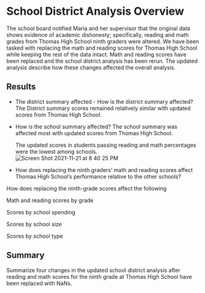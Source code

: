 # School District Analysis Overview
The school board notified Maria and her supervisor that the original data shows evidence of academic dishonesty; specifically, reading and math grades from Thomas High School ninth graders were altered. We have been tasked with replacing the math and reading scores for Thomas High School while keeping the rest of the data intact. Math and reading scores have been replaced and the school district analysis has been rerun. The updated analysis describe how these changes affected the overall analysis.

## Results

-  The district summary affected - How is the district summary affected? The District summary scores remained relatively similar with updated scores from Thomas High School.
-  How is the school summary affected? The school summary was affected most with updated scores from Thomas High School. 

    The updated scores in students passing reading and math percentages were the lowest among schools.
![Screen Shot 2021-11-21 at 8 40 25 PM](https://user-images.githubusercontent.com/49954261/142793212-9485896f-a60e-43b9-b677-fcff34c81340.png)

-  How does replacing the ninth graders’ math and reading scores affect Thomas High School’s performance relative to the other schools?
  
  How does replacing the ninth-grade scores affect the following
 
  Math and reading scores by grade
  
  Scores by school spending
  
  Scores by school size
  
  Scores by school type

## Summary
Summarize four changes in the updated school district analysis after reading and math scores for the ninth grade at Thomas High School have been replaced with NaNs.
